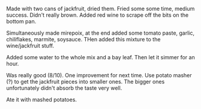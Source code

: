 Made with two cans of jackfruit, dried them. Fried some some time, medium success. Didn't really brown. Added red wine to scrape off the bits on the bottom pan.

Simultaneously made mirepoix, at the end added some tomato paste, garlic, chiliflakes, marmite, soysauce. THen added this mixture to the wine/jackfruit stuff.

Added some water to the whole mix and a bay leaf. Then let it simmer for an hour.

Was really good (8/10). One improvement for next time. Use potato masher (?) to get the jackfruit pieces into smaller ones. The bigger ones unfortunately didn't absorb the taste very well.

Ate it with mashed potatoes.
